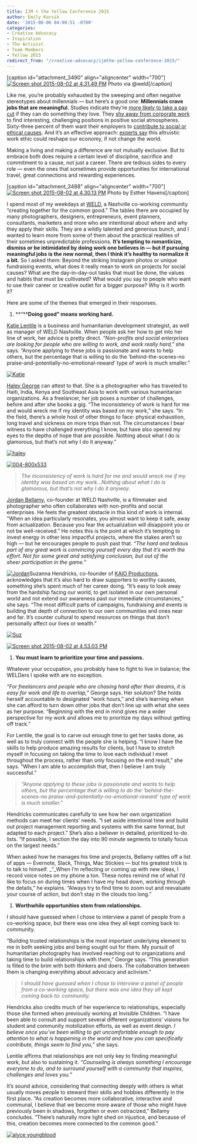```yaml
---
title: IJM + the Yellow Conference 2015
author: Emily Karsik
date: '2015-08-06 04:00:51 -0700'
categories:
- Creative Advocacy
- Inspiration
- The Activist
- Team Members
- Yellow 2015
redirect_from: "/creative-advocacy/ijmthe-yellow-conference-2015/"
---
```


[caption id="attachment_3490" align="aligncenter" width="700"][![Screen shot 2015-08-02 at 4.31.49 PM](https://yellow-blog-images.imgix.net/2015/08/Screen-shot-2015-08-02-at-4.31.49-PM.jpg)](https://yellow-blog-images.imgix.net/2015/08/Screen-shot-2015-08-02-at-4.31.49-PM.jpg) Photo via @weld[/caption]

Like me, you’re probably exhausted by the sweeping and often negative stereotypes about millennials — but here’s a good one: **Millennials crave jobs that are meaningful.** Studies indicate they’re [more likely to take a pay cut](http://blogs.wsj.com/economics/2014/05/28/study-millennials-poised-to-shake-up-corporate-america/) if they can do something they love. They [shy away from corporate work](http://money.cnn.com/2015/05/12/pf/millennials-work/) to find interesting, challenging positions in positive social atmospheres. Sixty-three percent of them want their employers to [contribute to social or ethical causes](http://blogs.wsj.com/economics/2014/05/28/study-millennials-poised-to-shake-up-corporate-america/). And it’s an effective approach: [experts say](http://www.brookings.edu/~/media/research/files/papers/2014/05/millennials-wall-st/brookings_winogradfinal.pdf) this altruistic work ethic could reshape our economy, if not change the world.

Making a living and making a difference are not mutually exclusive. But to embrace both does require a certain level of discipline, sacrifice and commitment to a cause, not just a career. There are tedious sides to every role — even the ones that sometimes provide opportunities for international travel, great connections and rewarding experiences.

[caption id="attachment_3488" align="aligncenter" width="700"][![Screen shot 2015-08-02 at 4.30.13 PM](https://yellow-blog-images.imgix.net/2015/08/Screen-shot-2015-08-02-at-4.30.13-PM.jpg)](https://yellow-blog-images.imgix.net/2015/08/Screen-shot-2015-08-02-at-4.30.13-PM.jpg) Photo by Esther Havens[/caption]

I spend most of my weekdays at [WELD](http://www.weld.co/), a Nashville co-working community “creating together for the common good.” The tables there are occupied by many photographers, designers, entrepreneurs, event planners, consultants, marketers and more who are intentional about where and why they apply their skills. They are a wildly talented and generous bunch, and I wanted to learn more from some of them about the practical realities of their sometimes unpredictable professions. **It’s tempting to romanticize, dismiss or be intimidated by doing work one believes in — but if pursuing meaningful jobs is the new normal, then I think it’s healthy to normalize it a bit.** So I asked them: Beyond the striking Instagram photos or unique fundraising events, what does it really mean to work on projects for social causes? What are the day-in-day-out tasks that must be done, the values and habits that must be cultivated? What would you say to people who want to use their career or creative outlet for a bigger purpose? Why is it worth it?

Here are some of the themes that emerged in their responses.

1.  **“****Doing good” means working hard.**

[Katie Lentile](http://www.katielentile.com/) is a business and humanitarian development strategist, as well as manager of WELD Nashville. When people ask her how to get into her line of work, her advice is pretty direct. _“Non-profits and social enterprises are looking for people who are willing to work, and work really hard,”_ she says. “Anyone applying to these jobs is passionate and wants to help others, but the percentage that is willing to do the ‘behind-the-scenes-no praise-and-potentially-no-emotional-reward’ type of work is much smaller.”

[![Katie](https://yellow-blog-images.imgix.net/2015/08/Katie.jpg)](https://yellow-blog-images.imgix.net/2015/08/Katie.jpg)

[Haley George](http://www.haleygeorgephotography.com/) can attest to that. She is a photographer who has traveled to Haiti, India, Kenya and Southeast Asia to work with various humanitarian organizations. As a freelancer, her job poses a number of challenges, before and after she books a gig. “The inconsistency of work is hard for me and would wreck me if my identity was based on my work,” she says. “In the field, there’s a whole host of other things to face: physical exhaustion, long travel and sickness on more trips than not. The circumstances I bear witness to have challenged everything I know, but have also opened my eyes to the depths of hope that are possible. Nothing about what I do is glamorous, but that’s not why I do it anyway.”

[![haley](https://yellow-blog-images.imgix.net/2015/08/haley.jpg)](https://yellow-blog-images.imgix.net/2015/08/haley.jpg)

[![004-800x533](https://yellow-blog-images.imgix.net/2015/08/004-800x533.jpg)](https://yellow-blog-images.imgix.net/2015/08/004-800x533.jpg)

> _The inconsistency of work is hard for me and would wreck me if my identity was based on my work...Nothing about what I do is glamorous, but that’s not why I do it anyway._

[Jordan Bellamy](http://www.jor.by/), co-founder at WELD Nashville, is a filmmaker and photographer who often collaborates with non-profits and social enterprises. He feels the greatest obstacle in this kind of work is internal. “When an idea particularly resonates, you almost want to keep it safe, away from actualization. Because you fear the actualization will disappoint you or not be well-received.” He notes this is the point at which it’s tempting to invest energy in other less impactful projects, where the stakes aren’t so high — but he encourages people to push past that. “_The hard and tedious part of any great work is convincing yourself every day that it’s worth the effort. Not for some great and satisfying conclusion, but out of the sheer participation in the game.”_

[![Jordan](https://yellow-blog-images.imgix.net/2015/08/Jordan.jpg)](https://yellow-blog-images.imgix.net/2015/08/Jordan.jpg)Suzanna Hendricks, co-founder of [KAIO Productions,](http://www.kaioproductions.squarespace.com/) acknowledges that it’s also hard to draw supporters to worthy causes, something she’s spent much of her career doing. “It’s easy to look away from the hardship facing our world, to get isolated in our own personal world and not extend our awareness past our immediate circumstances,” she says. “The most difficult parts of campaigns, fundraising and events is building that depth of connection to our own communities and ones near and far. It’s counter cultural to spend resources on things that don’t personally affect our lives or wealth.”

[![Suz](https://yellow-blog-images.imgix.net/2015/08/Suz.jpg)](https://yellow-blog-images.imgix.net/2015/08/Suz.jpg)

[![Screen shot 2015-08-02 at 4.53.03 PM](https://yellow-blog-images.imgix.net/2015/08/Screen-shot-2015-08-02-at-4.53.03-PM.png)](https://yellow-blog-images.imgix.net/2015/08/Screen-shot-2015-08-02-at-4.53.03-PM.png)

1.  **You must learn to prioritize your time and passions.**

Whatever your occupation, you probably have to fight to live in balance; the WELDers I spoke with are no exception.

_“For freelancers and people who are chasing hard after their dreams, it is easy for work and life to overlap,”_ George says. Her solution? She holds herself accountable to designated “work hours,” and she’s learning when she can afford to turn down other jobs that don’t line up with what she sees as her purpose. “Beginning with the end in mind gives me a wider perspective for my work and allows me to prioritize my days without getting off track.”

For Lentile, the goal is to carve out enough time to get her tasks done, as well as to truly connect with the people she is helping. “I know I have the skills to help produce amazing results for clients, but I have to stretch myself in focusing on taking the time to love each individual I meet throughout the process, rather than only focusing on the end result,” she says. “When I am able to accomplish that, then I believe I am truly successful.”

> _“Anyone applying to these jobs is passionate and wants to help others, but the percentage that is willing to do the ‘behind-the-scenes-no praise-and-potentially-no-emotional-reward’ type of work is much smaller.”_

Hendricks communicates carefully to see how her own organization methods can meet her clients’ needs. “I set aside intentional time and build out project management reporting and systems with the same format, but adapted to each project.” She’s also a believer in detailed, prioritized to-do lists. “If possible, I section the day into 90 minute segments to totally focus on the largest needs.”

When asked how he manages his time and projects, Bellamy rattles off a list of apps — Evernote, Slack, Things, Mac Stickies — but his greatest trick is to talk to himself. _“_When I’m reflecting or coming up with new ideas, I record voice notes on my phone a ton. These notes remind me of what I’d like to focus on during times when I have my head down, working through the details,” he explains. “Always try to find time to zoom out and reevaluate your course of action, but don’t stay in the clouds too long.”

1.  **Worthwhile opportunities stem from relationships.**

I should have guessed when I chose to interview a panel of people from a co-working space, but there was one idea they all kept coming back to: community.

“Building trusted relationships is the most important underlying element to me in both seeking jobs and being sought out for them. My pursuit of humanitarian photography has involved reaching out to organizations and taking time to build relationships with them,” George says. “This generation is filled to the brim with both thinkers and doers. The collaboration between them is changing everything about advocacy and activism.”

> _I should have guessed when I chose to interview a panel of people from a co-working space, but there was one idea they all kept coming back to: community._

Hendricks also credits much of her experience to relationships, especially those she formed when previously working at Invisible Children. “I have been able to consult and support several different organizations’ visions for student and community mobilization efforts, as well as event design. _I believe once you’ve been willing to get uncomfortable enough to pay attention to what is happening in the world and how you can specifically contribute, things seem to find you,”_ she says.

Lentile affirms that relationships are not only key to finding meaningful work, but also to sustaining it. _“Counseling is always something I encourage everyone to do, and to surround yourself with a community that inspires, challenges and loves you.”_

It’s sound advice, considering that connecting deeply with others is what usually moves people to steward their skills and hobbies differently in the first place. “As creation becomes more collaborative, interactive and communal, I believe that we become more aware of those who might have previously been in shadows, forgotten or even ostracized,” Bellamy concludes. “There’s naturally more light shed on injustice, and because of this, creation becomes more connected to the common good.”

[![alyce youngblood](https://yellow-blog-images.imgix.net/2015/08/alyce-youngblood.jpg)](http://www.alyceyoungblood.com/)
